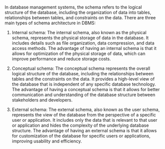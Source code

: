 In database management systems, the schema refers to the logical structure of the database, including the organization of data into tables, relationships between tables, and constraints on the data. There are three main types of schema architecture in DBMS:

1. Internal schema: The internal schema, also known as the physical schema, represents the physical storage of data in the database. It includes details such as file organization, data compression, and data access methods. The advantage of having an internal schema is that it allows for optimization of the physical storage of data, which can improve performance and reduce storage costs.

2. Conceptual schema: The conceptual schema represents the overall logical structure of the database, including the relationships between tables and the constraints on the data. It provides a high-level view of the database that is independent of any specific database technology. The advantage of having a conceptual schema is that it allows for better communication and understanding of the database structure between stakeholders and developers.

3. External schema: The external schema, also known as the user schema, represents the view of the database from the perspective of a specific user or application. It includes only the data that is relevant to that user or application and hides the complexity of the underlying database structure. The advantage of having an external schema is that it allows for customization of the database for specific users or applications, improving usability and efficiency.